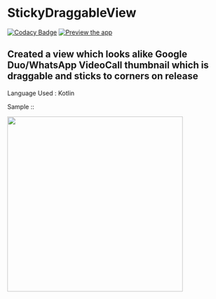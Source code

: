 # StickyDraggableView

[![Codacy Badge](https://api.codacy.com/project/badge/Grade/45d9f215b5b74c06b080f1ba67124838)](https://app.codacy.com/app/shangeeth95/StickyDraggableView?utm_source=github.com&utm_medium=referral&utm_content=shivthepro/StickyDraggableView&utm_campaign=Badge_Grade_Dashboard)
[![Preview the app](https://img.shields.io/badge/Preview-Appetize.io-orange.svg)](https://appetize.io/app/bp0hpuq61x1t7hmfjwktarjdnr)

## Created a view which looks alike Google Duo/WhatsApp VideoCall thumbnail which is draggable and sticks to corners on release

Language Used : Kotlin

Sample ::

<img src="https://raw.githubusercontent.com/shivthepro/StickyDraggableView/master/StickyDraggable.gif" alt="" height="400" />

